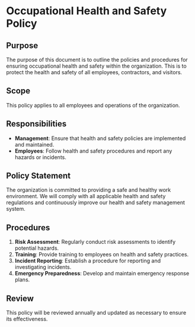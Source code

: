 # Occupational Health and Safety Policy

## Purpose
The purpose of this document is to outline the policies and procedures for ensuring occupational health and safety within the organization. This is to protect the health and safety of all employees, contractors, and visitors.

## Scope
This policy applies to all employees and operations of the organization.

## Responsibilities
- **Management**: Ensure that health and safety policies are implemented and maintained.
- **Employees**: Follow health and safety procedures and report any hazards or incidents.

## Policy Statement
The organization is committed to providing a safe and healthy work environment. We will comply with all applicable health and safety regulations and continuously improve our health and safety management system.

## Procedures
1. **Risk Assessment**: Regularly conduct risk assessments to identify potential hazards.
2. **Training**: Provide training to employees on health and safety practices.
3. **Incident Reporting**: Establish a procedure for reporting and investigating incidents.
4. **Emergency Preparedness**: Develop and maintain emergency response plans.

## Review
This policy will be reviewed annually and updated as necessary to ensure its effectiveness.